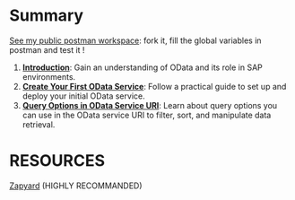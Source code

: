 # Summary

[See my public postman workspace](https://www.postman.com/research-geologist-26756209/workspace/learn-odata-with-sap/request/37839180-e951e2c2-4ad7-47e8-8b71-11069368b2a7): fork it, fill the global variables in postman and test it !


1. **[Introduction](Introduction.md)**: Gain an understanding of OData and its role in SAP environments.
2. **[Create Your First OData Service](create_first_odata_service)**: Follow a practical guide to set up and deploy your initial OData service.
3. **[Query Options in OData Service URI](Query_Options_in_OData_Service_URI)**: Learn about query options you can use in the OData service URI to filter, sort, and manipulate data retrieval.


# RESOURCES
 [Zapyard](https://www.zapyard.com/) (HIGHLY RECOMMANDED)
